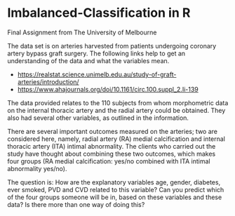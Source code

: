 # Imbalanced-Classification in R
Final Assignment from The University of Melbourne

The data set is on arteries harvested from patients undergoing coronary artery bypass graft surgery. The following links help to get an understanding of the data and what the variables mean. 
- https://realstat.science.unimelb.edu.au/study-of-graft-arteries/introduction/
- https://www.ahajournals.org/doi/10.1161/circ.100.suppl_2.Ii-139

The data provided relates to the 110 subjects from whom morphometric data on the internal thoracic artery and the radial artery could be obtained. They also had several other variables, as outlined in the information.

There are several important outcomes measured on the arteries; two are considered here, namely, radial artery (RA) medial calcification and internal thoracic artery (ITA) intimal abnormality.
The clients who carried out the study have thought about combining these two outcomes, which makes four groups (RA medial calcification: yes/no combined with ITA intimal abnormality yes/no).

The question is: How are the explanatory variables age, gender, diabetes, ever smoked, PVD and CVD related to this variable? Can you predict which of the four groups someone will be in, based on these variables and these data? Is there more than one way of doing this? 
